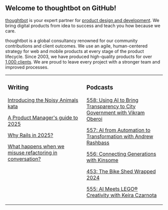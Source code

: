 ## Welcome to thoughtbot on GitHub!

[thoughtbot][1] is your expert partner for [product design and development][2].
We bring digital products from idea to success and teach you how because we
care.

thoughtbot is a global consultancy renowned for our community contributions and
client outcomes. We use an agile, human-centered strategy for web and mobile
products at every stage of the product lifecycle. Since 2003, we have produced
high-quality products for over [1,000 clients][3]. We are proud to leave every
project with a stronger team and improved processes.

<table><tr><td valign="top" width="50%">

### Writing

<!-- blog starts -->
[Introducing the Noisy Animals kata](https://feed.thoughtbot.com/link/24077/16946094/introducing-the-noisy-animal-kata)

[A Product Manager's guide to 2025](https://feed.thoughtbot.com/link/24077/16946016/a-product-manager-s-guide-to-2025)

[Why Rails in 2025?](https://feed.thoughtbot.com/link/24077/16944754/why-rails-in-2025)

[What happens when we misuse refactoring in conversation?](https://feed.thoughtbot.com/link/24077/16944098/what-happens-when-we-misuse-refactoring-in-conversation)

<!-- blog ends -->
</td><td valign="top" width="50%">

### Podcasts

<!-- podcasts starts -->
[558: Using AI to Bring Transparency to City Government with Vikram Oberoi](https://podcast.thoughtbot.com/558)

[557: AI from Automation to Transformation with Andrew Rashbass](https://podcast.thoughtbot.com/557)

[556: Connecting Generations with Kinsome](https://podcast.thoughtbot.com/556)

[453: The Bike Shed Wrapped 2024](https://bikeshed.thoughtbot.com/453)

[555: AI Meets LEGO® Creativity with Keira Czarnota ](https://podcast.thoughtbot.com/555)

<!-- podcasts ends -->
</td></tr></table>

[1]: https://thoughtbot.com
[2]: https://thoughtbot.com/services
[3]: https://thoughtbot.com/case-studies
